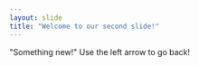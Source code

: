 ```yaml
---
layout: slide
title: "Welcome to our second slide!"
---
```

"Something new!"
Use the left arrow to go back!
